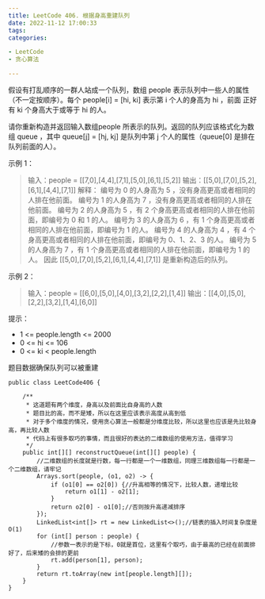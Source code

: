 ```yaml
---
title: LeetCode 406. 根据身高重建队列
date: 2022-11-12 17:00:33
tags:
categories:

- LeetCode
- 贪心算法

---
```


假设有打乱顺序的一群人站成一个队列，数组 people 表示队列中一些人的属性（不一定按顺序）。每个 people[i] = [hi, ki] 表示第 i 个人的身高为 hi ，前面 正好 有 ki 个身高大于或等于 hi 的人。

请你重新构造并返回输入数组people 所表示的队列。返回的队列应该格式化为数组 queue ，其中 queue[j] = [hj, kj] 是队列中第 j 个人的属性（queue[0] 是排在队列前面的人）。


<!--more-->
示例 1：
>
> 输入：people = [[7,0],[4,4],[7,1],[5,0],[6,1],[5,2]]
> 输出：[[5,0],[7,0],[5,2],[6,1],[4,4],[7,1]]
> 解释：
> 编号为 0 的人身高为 5 ，没有身高更高或者相同的人排在他前面。
> 编号为 1 的人身高为 7 ，没有身高更高或者相同的人排在他前面。
> 编号为 2 的人身高为 5 ，有 2 个身高更高或者相同的人排在他前面，即编号为 0 和 1 的人。
> 编号为 3 的人身高为 6 ，有 1 个身高更高或者相同的人排在他前面，即编号为 1 的人。
> 编号为 4 的人身高为 4 ，有 4 个身高更高或者相同的人排在他前面，即编号为 0、1、2、3 的人。
> 编号为 5 的人身高为 7 ，有 1 个身高更高或者相同的人排在他前面，即编号为 1 的人。
> 因此 [[5,0],[7,0],[5,2],[6,1],[4,4],[7,1]] 是重新构造后的队列。
>

示例 2：

> 输入：people = [[6,0],[5,0],[4,0],[3,2],[2,2],[1,4]]
> 输出：[[4,0],[5,0],[2,2],[3,2],[1,4],[6,0]]


提示：

* 1 <= people.length <= 2000
* 0 <= hi <= 106
* 0 <= ki < people.length

题目数据确保队列可以被重建

```
public class LeetCode406 {

    /**
     * 这道题有两个维度，身高以及前面比自身高的人数
     * 题目比的高，而不是矮，所以在这里应该表示高度从高到低
     * 对于多个维度的情况，使用贪心算法一般都是分维度比较，所以这里也应该是先比较身高，再比较人数
     * 代码上有很多取巧的事情，而且很好的表达的二维数组的使用方法，值得学习
     */
    public int[][] reconstructQueue(int[][] people) {
        //二维数组的长度就是行数，每一行都是一个一维数组，同理三维数组每一行都是一个二维数组，请牢记
        Arrays.sort(people, (o1, o2) -> {
            if (o1[0] == o2[0]) {//升高相等的情况下，比较人数，递增比较
                return o1[1] - o2[1];
            }
            return o2[0] - o1[0];//否则按升高递减排序
        });
        LinkedList<int[]> rt = new LinkedList<>();//链表的插入时间复杂度是 O(1)
        for (int[] person : people) {
            //参数一表示的是下标，0就是首位，这里有个取巧，由于最高的已经在前面排好了，后来矮的会排的更前
            rt.add(person[1], person);
        }
        return rt.toArray(new int[people.length][]);
    }
}

```